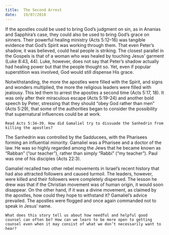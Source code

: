 ```yaml
---
title:  The Second Arrest
date:   19/07/2018
---
```


If the apostles could be used to bring God’s judgment on sin, as in Ananias and Sapphira’s case, they could also be used to bring God’s grace on sinners. Their powerful healing ministry (Acts 5:12–16) was tangible evidence that God’s Spirit was working through them. That even Peter’s shadow, it was believed, could heal people is striking. The closest parallel in the Gospels is that of a woman who was healed by touching Jesus’ garment (Luke 8:43, 44). Luke, however, does not say that Peter’s shadow actually had healing power but that the people thought so. Yet, even if popular superstition was involved, God would still dispense His grace. 

Notwithstanding, the more the apostles were filled with the Spirit, and signs and wonders multiplied, the more the religious leaders were filled with jealousy. This led them to arrest the apostles a second time (Acts 5:17, 18). It was only after their miraculous escape (Acts 5:19–24) and another bold speech by Peter, stressing that they should “obey God rather than men” (Acts 5:29), that some of the authorities began to consider the possibility that supernatural influences could be at work.

`Read Acts 5:34–39. How did Gamaliel try to dissuade the Sanhedrin from killing the apostles?`

The Sanhedrin was controlled by the Sadducees, with the Pharisees forming an influential minority. Gamaliel was a Pharisee and a doctor of the law. He was so highly regarded among the Jews that he became known as “Rabban” (“our teacher”), rather than simply “Rabbi” (“my teacher”). Paul was one of his disciples (Acts 22:3).

Gamaliel recalled two other rebel movements in Israel’s recent history that had also attracted followers and caused turmoil. The leaders, however, were killed and their followers were completely dispersed. The lesson he drew was that if the Christian movement was of human origin, it would soon disappear. On the other hand, if it was a divine movement, as claimed by the apostles, how could they hope to withstand it? Gamaliel’s advice prevailed. The apostles were flogged and once again commanded not to speak in Jesus’ name.

`What does this story tell us about how needful and helpful good counsel can often be? How can we learn to be more open to getting counsel even when it may consist of what we don’t necessarily want to hear?`